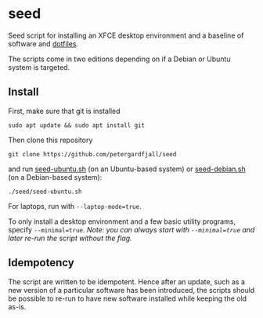 # seed
Seed script for installing an XFCE desktop environment and a baseline of
software and [dotfiles](https://github.com/petergardfjall/dotfiles).

The scripts come in two editions depending on if a Debian or Ubuntu system is
targeted.


## Install

First, make sure that git is installed

    sudo apt update && sudo apt install git

Then clone this repository

    git clone https://github.com/petergardfjall/seed

and run [seed-ubuntu.sh](seed-ubuntu.sh) (on an Ubuntu-based system) or
[seed-debian.sh](seed-debian.sh) (on a Debian-based system):

	./seed/seed-ubuntu.sh

For laptops, run with `--laptop-mode=true`.

To only install a desktop environment and a few basic utility programs, specify
`--minimal=true`. *Note: you can always start with `--minimal=true` and later
re-run the script without the flag.*

## Idempotency
The script are written to be idempotent. Hence after an update, such as a new
version of a particular software has been introduced, the scripts should be
possible to re-run to have new software installed while keeping the old as-is.
